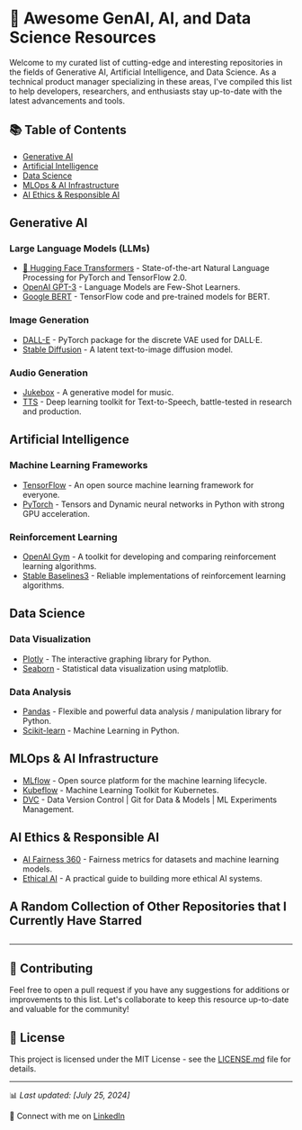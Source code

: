 # 🚀 Awesome GenAI, AI, and Data Science Resources

Welcome to my curated list of cutting-edge and interesting repositories in the fields of Generative AI, Artificial Intelligence, and Data Science. As a technical product manager specializing in these areas, I've compiled this list to help developers, researchers, and enthusiasts stay up-to-date with the latest advancements and tools.

## 📚 Table of Contents

- [Generative AI](#generative-ai)
- [Artificial Intelligence](#artificial-intelligence)
- [Data Science](#data-science)
- [MLOps & AI Infrastructure](#mlops--ai-infrastructure)
- [AI Ethics & Responsible AI](#ai-ethics--responsible-ai)

## Generative AI

### Large Language Models (LLMs)
- [🤗 Hugging Face Transformers](https://github.com/huggingface/transformers) - State-of-the-art Natural Language Processing for PyTorch and TensorFlow 2.0.
- [OpenAI GPT-3](https://github.com/openai/gpt-3) - Language Models are Few-Shot Learners.
- [Google BERT](https://github.com/google-research/bert) - TensorFlow code and pre-trained models for BERT.

### Image Generation
- [DALL-E](https://github.com/openai/DALL-E) - PyTorch package for the discrete VAE used for DALL·E.
- [Stable Diffusion](https://github.com/CompVis/stable-diffusion) - A latent text-to-image diffusion model.

### Audio Generation
- [Jukebox](https://github.com/openai/jukebox) - A generative model for music.
- [TTS](https://github.com/coqui-ai/TTS) - Deep learning toolkit for Text-to-Speech, battle-tested in research and production.

## Artificial Intelligence

### Machine Learning Frameworks
- [TensorFlow](https://github.com/tensorflow/tensorflow) - An open source machine learning framework for everyone.
- [PyTorch](https://github.com/pytorch/pytorch) - Tensors and Dynamic neural networks in Python with strong GPU acceleration.

### Reinforcement Learning
- [OpenAI Gym](https://github.com/openai/gym) - A toolkit for developing and comparing reinforcement learning algorithms.
- [Stable Baselines3](https://github.com/DLR-RM/stable-baselines3) - Reliable implementations of reinforcement learning algorithms.

## Data Science

### Data Visualization
- [Plotly](https://github.com/plotly/plotly.py) - The interactive graphing library for Python.
- [Seaborn](https://github.com/mwaskom/seaborn) - Statistical data visualization using matplotlib.

### Data Analysis
- [Pandas](https://github.com/pandas-dev/pandas) - Flexible and powerful data analysis / manipulation library for Python.
- [Scikit-learn](https://github.com/scikit-learn/scikit-learn) - Machine Learning in Python.

## MLOps & AI Infrastructure

- [MLflow](https://github.com/mlflow/mlflow) - Open source platform for the machine learning lifecycle.
- [Kubeflow](https://github.com/kubeflow/kubeflow) - Machine Learning Toolkit for Kubernetes.
- [DVC](https://github.com/iterative/dvc) - Data Version Control | Git for Data & Models | ML Experiments Management.

## AI Ethics & Responsible AI

- [AI Fairness 360](https://github.com/Trusted-AI/AIF360) - Fairness metrics for datasets and machine learning models.
- [Ethical AI](https://github.com/EthicalML/ethical-ai) - A practical guide to building more ethical AI systems.


## A Random Collection of Other Repositories that I Currently Have Starred

##

---

## 🌟 Contributing

Feel free to open a pull request if you have any suggestions for additions or improvements to this list. Let's collaborate to keep this resource up-to-date and valuable for the community!

## 📄 License

This project is licensed under the MIT License - see the [LICENSE.md](LICENSE.md) file for details.

---

📊 *Last updated: [July 25, 2024]*

🔗 Connect with me on [LinkedIn](https://www.linkedin.com/in/taubersean)
